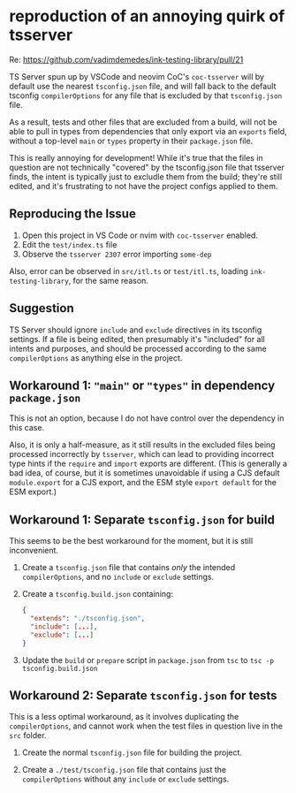 # reproduction of an annoying quirk of tsserver

Re: https://github.com/vadimdemedes/ink-testing-library/pull/21

TS Server spun up by VSCode and neovim CoC's `coc-tsserver` will
by default use the nearest `tsconfig.json` file, and will fall
back to the default tsconfig `compilerOptions` for any file that
is excluded by that `tsconfig.json` file.

As a result, tests and other files that are excluded from a
build, will not be able to pull in types from dependencies that
only export via an `exports` field, without a top-level `main` or
`types` property in their `package.json` file.

This is really annoying for development! While it's true that the
files in question are not technically "covered" by the
tsconfig.json file that tsserver finds, the intent is typically
just to excludle them from the build; they're still edited, and
it's frustrating to not have the project configs applied to them.

## Reproducing the Issue

1. Open this project in VS Code or nvim with `coc-tsserver` enabled.
2. Edit the `test/index.ts` file
3. Observe the `tsserver 2307` error importing `some-dep`

Also, error can be observed in `src/itl.ts` or `test/itl.ts`,
loading `ink-testing-library`, for the same reason.

## Suggestion

TS Server should ignore `include` and `exclude` directives in its
tsconfig settings. If a file is being edited, then presumably
it's "included" for all intents and purposes, and should be
processed according to the same `compilerOptions` as anything
else in the project.

## Workaround 1: `"main"` or `"types"` in dependency `package.json`

This is not an option, because I do not have control over the
dependency in this case.

Also, it is only a half-measure, as it still results in the
excluded files being processed incorrectly by `tsserver`, which
can lead to providing incorrect type hints if the `require` and
`import` exports are different. (This is generally a bad idea, of
course, but it is sometimes unavoidable if using a CJS default
`module.export` for a CJS export, and the ESM style `export
default` for the ESM export.)

## Workaround 1: Separate `tsconfig.json` for build

This seems to be the best workaround for the moment, but it is
still inconvenient.

1. Create a `tsconfig.json` file that contains _only_ the
   intended `compilerOptions`, and no `include` or `exclude`
   settings.

2. Create a `tsconfig.build.json` containing:

    ```json
    {
      "extends": "./tsconfig.json",
      "include": [...],
      "exclude": [...]
    }
    ```

3. Update the `build` or `prepare` script in `package.json` from
   `tsc` to `tsc -p tsconfig.build.json`

## Workaround 2: Separate `tsconfig.json` for tests

This is a less optimal workaround, as it involves duplicating the
`compilerOptions`, and cannot work when the test files in
question live in the `src` folder.

1. Create the normal `tsconfig.json` file for building the
   project.

2. Create a `./test/tsconfig.json` file that contains just the
   `compilerOptions` without any `include` or `exclude` settings.
